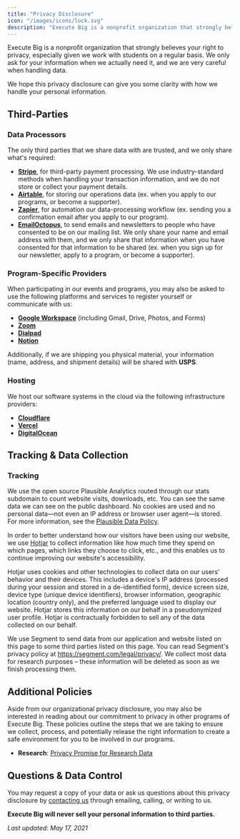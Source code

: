 ```yaml
---
title: "Privacy Disclosure"
icon: "/images/icons/lock.svg"
description: "Execute Big is a nonprofit organization that strongly believes your right to privacy, especially given we work with students on a regular basis. We only ask for your information when we actually need it, and we are very careful when handling data."
---
```


Execute Big is a nonprofit organization that strongly believes your right to privacy, especially given we work with students on a regular basis. We only ask for your information when we actually need it, and we are very careful when handling data.

We hope this privacy disclosure can give you some clarity with how we handle your personal information.

## Third-Parties

### Data Processors

The only third parties that we share data with are trusted, and we only share what's required:

- [**Stripe**](https://stripe.com/privacy), for third-party payment processing. We use industry-standard methods when handling your transaction information, and we do not store or collect your payment details.
- [**Airtable**](https://airtable.com/privacy), for storing our operations data (ex. when you apply to our programs, or become a supporter).
- [**Zapier**](https://zapier.com/privacy), for automation our data-processing workflow (ex. sending you a confirmation email after you apply to our program).
- [**EmailOctopus**](https://emailoctopus.com/legal/privacy), to send emails and newsletters to people who have consented to be on our mailing list. We only share your name and email address with them, and we only share that information when you have consented for that information to be shared (ex. when you sign up for our newsletter, apply to a program, or become a supporter). 

### Program-Specific Providers

When participating in our events and programs, you may also be asked to use the following platforms and services to register yourself or communicate with us:

- [**Google Workspace**](https://support.google.com/googlecloud/answer/6056650?hl=en) (including Gmail, Drive, Photos, and Forms)
- [**Zoom**](https://zoom.us/privacy)
- [**Dialpad**](https://www.dialpad.com/legal/#privacy)
- [**Notion**](https://www.notion.so/Privacy-Policy-3468d120cf614d4c9014c09f6adc9091)

Additionally, if we are shipping you physical material, your information (name, address, and shipment details) will be shared with **USPS**.

### Hosting

We host our software systems in the cloud via the following infrastructure providers:

- [**Cloudflare**](https://www.cloudflare.com/privacypolicy/)
- [**Vercel**](https://vercel.com/legal/privacy-policy)
- [**DigitalOcean**](https://www.digitalocean.com/legal/privacy-policy)

## Tracking & Data Collection

### Tracking

We use the open source Plausible Analytics routed through our stats subdomain to count website visits, downloads, etc. You can see the same data we can see on the public dashboard. No cookies are used and no personal data—not even an IP address or browser user agent—is stored. For more information, see the [Plausible Data Policy](https://plausible.io/data-policy).

In order to better understand how our visitors have been using our website, we use [Hotjar](https://www.hotjar.com) to collect information like
how much time they spend on which pages, which links they choose to click, etc., and this enables us to continue improving
our website's accessibility.

Hotjar uses cookies and other technologies to collect data on our users’ behavior and their devices. This includes a device's IP address 
(processed during your session and stored in a de-identified form), device screen size, device type (unique device identifiers), browser 
information, geographic location (country only), and the preferred language used to display our website. Hotjar stores this information 
on our behalf in a pseudonymized user profile. Hotjar is contractually forbidden to sell any of the data collected on our behalf.

We use Segment to send data from our application and website listed on this page to some third parties listed on this page. 
You can read Segment's privacy policy at https://segment.com/legal/privacy/. We collect most data for research purposes – these information
will be deleted as soon as we finish processing them. 

## Additional Policies

Aside from our organizational privacy disclosure, you may also be interested in reading about our commitment to privacy in other
programs of Execute Big. These policies outline the steps that we are taking to ensure we collect, process, and potentially release the right 
information to create a safe environment for you to be involved in our programs. 

* **Research**: [Privacy Promise for Research Data](/research/privacy)

## Questions & Data Control

You may request a copy of your data or ask us questions about this privacy disclosure by [contacting us](/contact) through 
emailing, calling, or writing to us. 

**Execute Big will never sell your personal information to third parties.**

*Last updated: May 17, 2021*